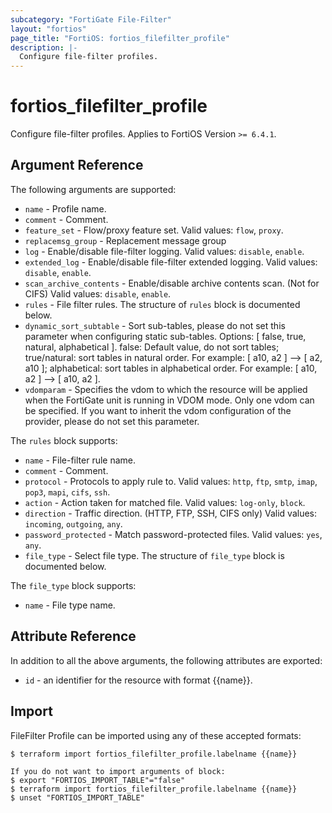 ```yaml
---
subcategory: "FortiGate File-Filter"
layout: "fortios"
page_title: "FortiOS: fortios_filefilter_profile"
description: |-
  Configure file-filter profiles.
---
```


# fortios_filefilter_profile
Configure file-filter profiles. Applies to FortiOS Version `>= 6.4.1`.

## Argument Reference

The following arguments are supported:

* `name` - Profile name.
* `comment` - Comment.
* `feature_set` - Flow/proxy feature set. Valid values: `flow`, `proxy`.
* `replacemsg_group` - Replacement message group
* `log` - Enable/disable file-filter logging. Valid values: `disable`, `enable`.
* `extended_log` - Enable/disable file-filter extended logging. Valid values: `disable`, `enable`.
* `scan_archive_contents` - Enable/disable archive contents scan. (Not for CIFS) Valid values: `disable`, `enable`.
* `rules` - File filter rules. The structure of `rules` block is documented below.
* `dynamic_sort_subtable` - Sort sub-tables, please do not set this parameter when configuring static sub-tables. Options: [ false, true, natural, alphabetical ]. false: Default value, do not sort tables; true/natural: sort tables in natural order. For example: [ a10, a2 ] --> [ a2, a10 ]; alphabetical: sort tables in alphabetical order. For example: [ a10, a2 ] --> [ a10, a2 ].
* `vdomparam` - Specifies the vdom to which the resource will be applied when the FortiGate unit is running in VDOM mode. Only one vdom can be specified. If you want to inherit the vdom configuration of the provider, please do not set this parameter.

The `rules` block supports:

* `name` - File-filter rule name.
* `comment` - Comment.
* `protocol` - Protocols to apply rule to. Valid values: `http`, `ftp`, `smtp`, `imap`, `pop3`, `mapi`, `cifs`, `ssh`.
* `action` - Action taken for matched file. Valid values: `log-only`, `block`.
* `direction` - Traffic direction. (HTTP, FTP, SSH, CIFS only) Valid values: `incoming`, `outgoing`, `any`.
* `password_protected` - Match password-protected files. Valid values: `yes`, `any`.
* `file_type` - Select file type. The structure of `file_type` block is documented below.

The `file_type` block supports:

* `name` - File type name.


## Attribute Reference

In addition to all the above arguments, the following attributes are exported:
* `id` - an identifier for the resource with format {{name}}.

## Import

FileFilter Profile can be imported using any of these accepted formats:
```
$ terraform import fortios_filefilter_profile.labelname {{name}}

If you do not want to import arguments of block:
$ export "FORTIOS_IMPORT_TABLE"="false"
$ terraform import fortios_filefilter_profile.labelname {{name}}
$ unset "FORTIOS_IMPORT_TABLE"
```
